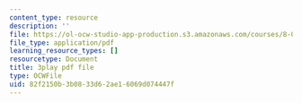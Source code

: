 ```yaml
---
content_type: resource
description: ''
file: https://ol-ocw-studio-app-production.s3.amazonaws.com/courses/8-01sc-classical-mechanics-fall-2016/82f2150b3b0833d62ae16069d074447f_EX0uHJbIw68.pdf
file_type: application/pdf
learning_resource_types: []
resourcetype: Document
title: 3play pdf file
type: OCWFile
uid: 82f2150b-3b08-33d6-2ae1-6069d074447f
---
```

